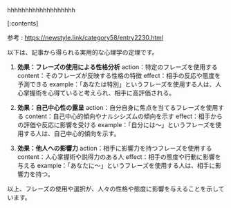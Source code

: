 

hhhhhhhhhhhhhhhhhhh
    
[:contents]

参考 : https://newstyle.link/category58/entry2230.html

以下は、記事から得られる実用的な心理学の定理です。

1. **効果：フレーズの使用による性格分析**
action：特定のフレーズを使用する
content：そのフレーズが反映する性格の特徴
effect：相手の反応や態度を予測できる
example：「あなたは特別」というフレーズを使用する人は、人心掌握術を心得ていると考えられ、相手に高評価される。

2. **効果：自己中心性の露呈**
action：自分自身に焦点を当てるフレーズを使用する
content：自己中心的傾向やナルシシズムの傾向を示す
effect：相手からの評価や反応に影響を受ける
example：「自分には～」というフレーズを使用する人は、自己中心的傾向を示す。

3. **効果：他人への影響力**
action：相手に影響力を持つフレーズを使用する
content：人心掌握術や説得力のある人
effect：相手の態度や行動に影響を与える
example：「あなたに～」というフレーズを使用する人は、相手に影響力を持つ。

以上、フレーズの使用や選択が、人々の性格や態度に影響を与えることを示しています。

    